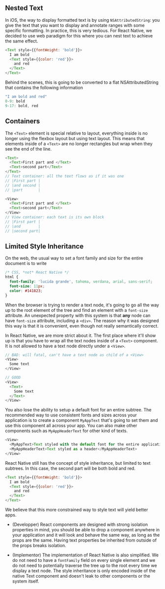 

## Nested Text

In iOS, the way to display formatted text is by using `NSAttributedString`: you give the text that you want to display and annotate ranges with some specific formatting. In practice, this is very tedious. For React Native, we decided to use web paradigm for this where you can nest text to achieve the same effect.

```javascript
<Text style={{fontWeight: 'bold'}}>
  I am bold
  <Text style={{color: 'red'}}>
    and red
  </Text>
</Text>
```

Behind the scenes, this is going to be converted to a flat NSAttributedString that contains the following information

```javascript
"I am bold and red"
0-9: bold
9-17: bold, red
```

## Containers

The `<Text>` element is special relative to layout, everything inside is no longer using the flexbox layout but using text layout. This means that elements inside of a `<Text>` are no longer rectangles but wrap when they see the end of the line.

```javascript
<Text>
  <Text>First part and </Text>
  <Text>second part</Text>
</Text>
// Text container: all the text flows as if it was one
// |First part |
// |and second |
// |part       |

<View>
  <Text>First part and </Text>
  <Text>second part</Text>
</View>
// View container: each text is its own block
// |First part |
// |and        |
// |second part|
```

## Limited Style Inheritance

On the web, the usual way to set a font family and size for the entire document is to write

```css
/* CSS, *not* React Native */
html {
  font-family: 'lucida grande', tahoma, verdana, arial, sans-serif;
  font-size: 11px;
  color: #141823;
}
```

When the browser is trying to render a text node, it's going to go all the way up to the root element of the tree and find an element with a `font-size` attribute. An unexpected property with this system is that **any** node can have `font-size` attribute, including a `<div>`. The reason why it was designed this way is that it is convenient, even though not really semantically correct.

In React Native, we are more strict about it. The first place where it'll show up is that you have to wrap all the text nodes inside of a `<Text>` component. It is not allowed to have a text node directly under a `<View>`.

```javascript
// BAD: will fatal, can't have a text node as child of a <View>
<View>
  Some text
</View>

// GOOD
<View>
  <Text>
    Some text
  </Text>
</View>
```

You also lose the ability to setup a default font for an entire subtree. The recommended way to use consistent fonts and sizes across your application is to create a component `MyAppText` that's going to set them and use this component all across your app. You can also make other components such as `MyAppHeaderText` for other kind of texts.

```javascript
<View>
  <MyAppText>Text styled with the default font for the entire application</MyAppText>
  <MyAppHeaderText>Text styled as a header</MyAppHeaderText>
</View>
```

React Native still has the concept of style inheritance, but limited to text subtrees. In this case, the second part will be both bold and red.

```javascript
<Text style={{fontWeight: 'bold'}}>
  I am bold
  <Text style={{color: 'red'}}>
    and red
  </Text>
</Text>
```

We believe that this more constrained way to style text will yield better apps.

- (Developper) React components are designed with strong isolation properties in mind, you should be able to drop a component anywhere in your application and it will look and behave the same way, as long as the props are the same. Having text properties be inherited from outside of the props breaks isolation.

- (Implementor) The implementation of React Native is also simplified. We do not need to have a `fontFamily` field on every single element and we do not need to potentially traverse the tree up to the root every time we display a text node. The style inheritance is only encoded inside of the native Text component and doesn't leak to other components or the system itself.
